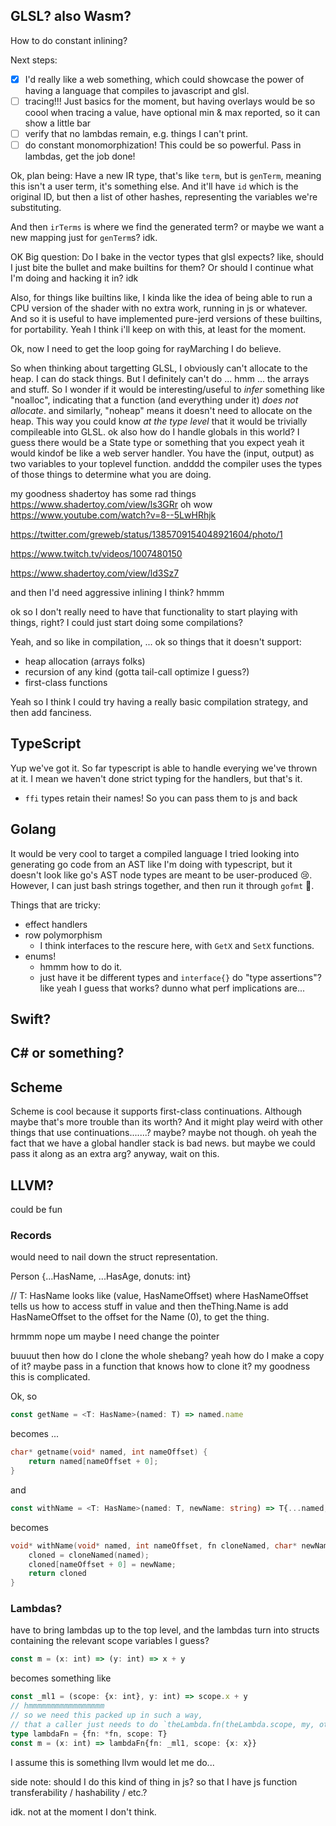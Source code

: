 
## GLSL? also Wasm?

How to do constant inlining?



Next steps:
- [x] I'd really like a web something, which could showcase the power of having a language that compiles to javascript and glsl. 
- [ ] tracing!!! Just basics for the moment, but having overlays would be so coool
    when tracing a value, have optional min & max reported, so it can show a little bar
- [ ] verify that no lambdas remain, e.g. things I can't print.
- [ ] do constant monomorphization! This could be so powerful. Pass in lambdas, get the job done!

Ok, plan being:
Have a new IR type, that's like `term`, but is `genTerm`, meaning this isn't a user term, it's something else. And it'll have `id` which is the original ID, but then a list of other hashes, representing the variables we're substituting.

And then `irTerms` is where we find the generated term?
or maybe we want a new mapping just for `genTerm`s? idk.


OK Big question:
Do I bake in the vector types that glsl expects?
like, should I just bite the bullet and make builtins for them?
Or should I continue what I'm doing and hacking it in?
idk

Also, for things like builtins
like, I kinda like the idea of being able to run a CPU version of the shader with no extra work, running in js or whatever.
And so it is useful to have implemented pure-jerd versions of these builtins, for portability.
Yeah I think i'll keep on with this, at least for the moment.

Ok, now I need to get the loop going for rayMarching I do believe.


So when thinking about targetting GLSL, I obviously can't allocate to the heap. I can do stack things.
But I definitely can't do ... hmm ... the arrays and stuff.
So I wonder if it would be interesting/useful to *infer* something like "noalloc", indicating that a function (and everything under it) *does not allocate*. and similarly, "noheap" means it doesn't need to allocate on the heap.
This way you could know *at the type level* that it would be trivially compileable into GLSL.
ok also how do I handle globals in this world?
I guess there would be a State type or something that you expect
yeah it would kindof be like a web server handler. You have the (input, output) as two variables to your toplevel function.
andddd the compiler uses the types of those things to determine what you are doing.

my goodness shadertoy has some rad things https://www.shadertoy.com/view/ls3GRr
oh wow https://www.youtube.com/watch?v=8--5LwHRhjk

https://twitter.com/greweb/status/1385709154048921604/photo/1

https://www.twitch.tv/videos/1007480150

https://www.shadertoy.com/view/ld3Sz7

and then I'd need aggressive inlining I think?
hmmm

ok so I don't really need to have that functionality to start playing with things, right? I could just start doing some compilations?

Yeah, and so like in compilation, ...
ok so things that it doesn't support:
- heap allocation (arrays folks)
- recursion of any kind (gotta tail-call optimize I guess?)
- first-class functions

Yeah so I think I could try having a really basic compilation strategy, and then add fanciness.

## TypeScript

Yup we've got it. So far typescript is able to handle everying we've thrown at it. I mean we haven't done strict typing for the handlers, but that's it.

- `ffi` types retain their names! So you can pass them to js and back

## Golang

It would be very cool to target a compiled language
I tried looking into generating go code from an AST like I'm doing with typescript, but it doesn't look like go's AST node types are meant to be user-produced 😢.
However, I can just bash strings together, and then run it through `gofmt` 🤷.

Things that are tricky:
- effect handlers
- row polymorphism
    - I think interfaces to the rescure here, with `GetX` and `SetX` functions.
- enums!
    - hmmm how to do it.
    - just have it be different types and `interface{}` do "type assertions"? like yeah I guess that works? dunno what perf implications are...

## Swift?

## C# or something?

## Scheme

Scheme is cool because it supports first-class continuations.
Although maybe that's more trouble than its worth?
And it might play weird with other things that use continuations.......? maybe? maybe not though.
oh yeah the fact that we have a global handler stack is bad news.
but maybe we could pass it along as an extra arg?
anyway, wait on this.

## LLVM?
could be fun

### Records
would need to nail down the struct representation.

Person {...HasName, ...HasAge, donuts: int}

// T: HasName
looks like (value, HasNameOffset)
where HasNameOffset tells us how to access stuff in value
and then
theThing.Name
is
add HasNameOffset to the offset for the Name (0), to get the thing.

hrmmm nope um
maybe I need change the pointer

buuuut then how do I clone the whole shebang?
yeah how do I make a copy of it?
maybe pass in a function that knows how to clone it?
my goodness this is complicated.

Ok, so
```ts
const getName = <T: HasName>(named: T) => named.name
```
becomes ...
```c
char* getname(void* named, int nameOffset) {
    return named[nameOffset + 0];
}
```

and
```ts
const withName = <T: HasName>(named: T, newName: string) => T{...named, name: newName}
```
becomes
```c
void* withName(void* named, int nameOffset, fn cloneNamed, char* newName) {
    cloned = cloneNamed(named);
    cloned[nameOffset + 0] = newName;
    return cloned
}
```

### Lambdas?
have to bring lambdas up to the top level, and the lambdas
turn into structs containing the relevant scope variables I guess?

```ts
const m = (x: int) => (y: int) => x + y
```
becomes something like
```ts
const _ml1 = (scope: {x: int}, y: int) => scope.x + y
// hmmmmmmmmmmmmmmmmm
// so we need this packed up in such a way,
// that a caller just needs to do `theLambda.fn(theLambda.scope, my, other, args)`
type lambdaFn = {fn: *fn, scope: T}
const m = (x: int) => lambdaFn{fn: _ml1, scope: {x: x}}
```

I assume this is something llvm would let me do...

side note: should I do this kind of thing in js? so that I have js function transferability / hashability / etc.?

idk. not at the moment I don't think.


